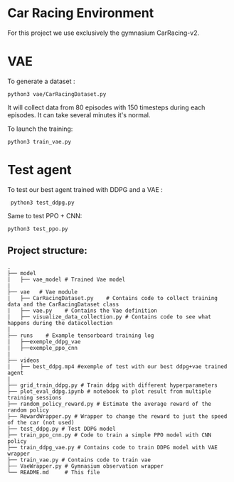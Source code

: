 # Car Racing Environment 

For this project we use exclusively the gymnasium CarRacing-v2.


# VAE

To generate a dataset : 

``
python3 vae/CarRacingDataset.py
``

It will collect data from 80 episodes with 150 timesteps during each episodes. It can take several minutes it's normal.

To launch the training:

``
python3 train_vae.py
``

# Test agent

To test our best agent trained with DDPG and a VAE : 

`` 
python3 test_ddpg.py
``

Same to test PPO + CNN:

```
python3 test_ppo.py
```



## Project structure: 
    
    .
    ├── model    
    |   ├── vae_model # Trained Vae model
    |
    ├── vae   # Vae module
    |   ├── CarRacingDataset.py    # Contains code to collect training data and the CarRacingDataset class
    |   ├── vae.py    # Contains the Vae definition
    |   ├── visualize_data_collection.py # Contains code to see what happens during the datacollection
    |
    ├── runs    # Example tensorboard training log
    |   ├──exemple_ddpg_vae 
    |   ├──exemple_ppo_cnn
    |
    ├── videos 
    |   ├── best_ddpg.mp4 #exemple of test with our best ddpg+vae trained agent
    |
    ├── grid_train_ddpg.py # Train ddpg with different hyperparameters
    ├── plot_eval_ddpg.ipynb # notebook to plot result from multiple training sessions
    ├── random_policy_reward.py # Estimate the average reward of the random policy
    ├── RewardWrapper.py # Wrapper to change the reward to just the speed of the car (not used)
    ├── test_ddpg.py # Test DDPG model
    ├── train_ppo_cnn.py # Code to train a simple PPO model with CNN policy
    ├── train_ddpg_vae.py # Contains code to train DDPG model with VAE wrapper  
    ├── train_vae.py # Contains code to train vae
    ├── VaeWrapper.py # Gymnasium observation wrapper    
    └── README.md     # This file
